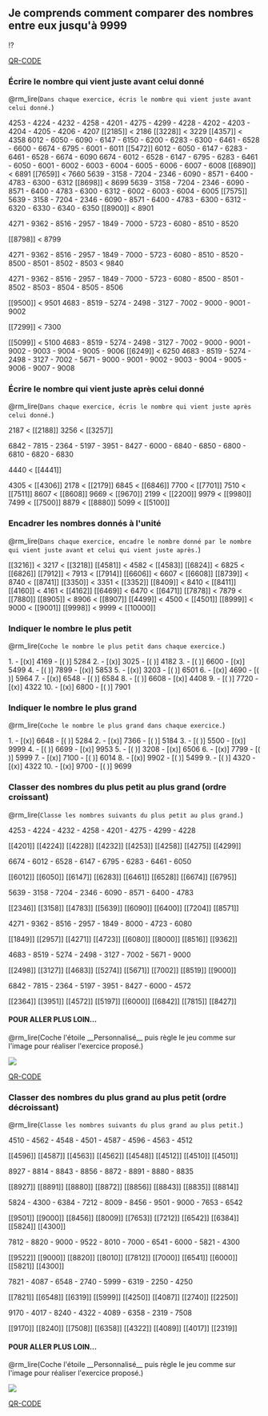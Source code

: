## Je comprends comment comparer des nombres entre eux jusqu'à 9999

!?[](https://www.youtube.com/watch?v=FV-uBVGKIbI)

<!-- class="qr_150" -->
[QR-CODE](https://www.youtube.com/watch?v=FV-uBVGKIbI)

### Écrire le nombre qui vient juste avant celui donné

@rm_lire(`Dans chaque exercice, écris le nombre qui vient juste avant celui donné.`)

<exercice>
4253 - 4224 - 4232 - 4258 - 4201 - 4275 - 4299 - 4228 - 4202 - 4203 - 4204 - 4205 - 4206 - 4207
[[2185]] 
< 2186
</exercice>

<exercice>
<!-- class="calcul"  -->
[[3228]]  
< 3229
</exercice>

<exercice>
<!-- class="calcul"  -->
[[4357]]  
< 4358
</exercice>

<exercice>
6012 - 6050 - 6090 - 6147 - 6150 - 6200 - 6283 - 6300 - 6461 - 6528 - 6600 - 6674 - 6795 - 6001 - 6011
[[5472]]  
6012 - 6050 - 6147 - 6283 - 6461 - 6528 - 6674 - 6090
6674 - 6012 - 6528 - 6147 - 6795 - 6283 - 6461 - 6050 - 6001 - 6002 - 6003 - 6004 - 6005 - 6006 - 6007 - 6008

<exercice>
<!-- class="calcul"  -->
[[6890]] 
< 6891
</exercice>

<exercice>
<!-- class="calcul"  -->
[[7659]] 
< 7660
</exercice>

<exercice>
5639 - 3158 - 7204 - 2346 - 6090 - 8571 - 6400 - 4783 - 6300 - 6312
[[8698]] 
< 8699
</exercice>
5639 - 3158 - 7204 - 2346 - 6090 - 8571 - 6400 - 4783 - 6300 - 6312 - 6002 - 6003 - 6004 - 6005
<exercice>
<!-- class="calcul"  -->
[[7575]] 
5639 - 3158 - 7204 - 2346 - 6090 - 8571 - 6400 - 4783 - 6300 - 6312 - 6320 - 6330 - 6340 - 6350
</exercice>

<exercice>
<!-- class="calcul"  -->
[[8900]] 
< 8901
</exercice>

4271 - 9362 - 8516 - 2957 - 1849 - 7000 - 5723 - 6080 - 8510 - 8520
<!-- class="calcul"  -->
[[8798]] 
< 8799
</exercice>

<exercice>
<!-- class="calcul"  -->
4271 - 9362 - 8516 - 2957 - 1849 - 7000 - 5723 - 6080 - 8510 - 8520 - 8500 - 8501 - 8502 - 8503
< 9840
</exercice>

4271 - 9362 - 8516 - 2957 - 1849 - 7000 - 5723 - 6080 - 8500 - 8501 - 8502 - 8503 - 8504 - 8505 - 8506
<!-- class="calcul"  -->
[[9500]] 
< 9501
</exercice>
4683 - 8519 - 5274 - 2498 - 3127 - 7002 - 9000 - 9001 - 9002
<exercice>
<!-- class="calcul"  -->
[[7299]] 
< 7300
</exercice>

<exercice>
<!-- class="calcul"  -->
[[5099]] 
< 5100
</exercice>
4683 - 8519 - 5274 - 2498 - 3127 - 7002 - 9000 - 9001 - 9002 - 9003 - 9004 - 9005 - 9006
<exercice>
<!-- class="calcul"  -->
[[6249]] 
< 6250
4683 - 8519 - 5274 - 2498 - 3127 - 7002 - 5671 - 9000 - 9001 - 9002 - 9003 - 9004 - 9005 - 9006 - 9007 - 9008

### Écrire le nombre qui vient juste après celui donné

@rm_lire(`Dans chaque exercice, écris le nombre qui vient juste après celui donné.`)

<exercice>
<!-- class="calcul"  -->
2187 < [[2188]]
</exercice>

<exercice>
<!-- class="calcul"  -->
3256 < [[3257]]
</exercice>

6842 - 7815 - 2364 - 5197 - 3951 - 8427 - 6000 - 6840 - 6850 - 6800 - 6810 - 6820 - 6830
<!-- class="calcul"  -->
4440 < [[4441]]
</exercice>

<exercice>
<!-- class="calcul"  -->
4305 < [[4306]]
</exercice>

<exercice>
<!-- class="calcul"  -->
2178 < [[2179]]
</exercice>

<exercice>
<!-- class="calcul"  -->
6845 < [[6846]]
</exercice>

<exercice>
<!-- class="calcul"  -->
7700 < [[7701]]
</exercice>

<exercice>
<!-- class="calcul"  -->
7510 < [[7511]]
</exercice>

<exercice>
<!-- class="calcul"  -->
8607 < [[8608]]
</exercice>

<exercice>
<!-- class="calcul"  -->
9669 < [[9670]]
</exercice>

<exercice>
<!-- class="calcul"  -->
2199 < [[2200]]
</exercice>

<exercice>
<!-- class="calcul"  -->
9979 < [[9980]]
</exercice>

<exercice>
<!-- class="calcul"  -->
7499 < [[7500]]
</exercice>

<exercice>
<!-- class="calcul"  -->
8879 < [[8880]]
</exercice>

<exercice>
<!-- class="calcul"  -->
5099 < [[5100]]
</exercice>

### Encadrer les nombres donnés à l'unité

@rm_lire(`Dans chaque exercice, encadre le nombre donné par le nombre qui vient juste avant et celui qui vient juste après.`)

<exercice>
<!-- class="calcul"  -->
[[3216]] 
< 3217 < [[3218]]
</exercice>

<exercice>
<!-- class="calcul"  -->
[[4581]] 
< 4582 < [[4583]]
</exercice>

<exercice>
<!-- class="calcul"  -->
[[6824]] 
< 6825 < [[6826]]
</exercice>

<exercice>
<!-- class="calcul"  -->
[[7912]] 
< 7913 < [[7914]]
</exercice>

<exercice>
<!-- class="calcul"  -->
[[6606]] 
< 6607 < [[6608]]
</exercice>

<exercice>
<!-- class="calcul"  -->
[[8739]] 
< 8740 < [[8741]]
</exercice>

<exercice>
<!-- class="calcul"  -->
[[3350]] 
< 3351 < [[3352]]
</exercice>

<exercice>
<!-- class="calcul"  -->
[[8409]] 
< 8410 < [[8411]]
</exercice>

<exercice>
<!-- class="calcul"  -->
[[4160]] 
< 4161 < [[4162]]
</exercice>

<exercice>
<!-- class="calcul"  -->
[[6469]] 
< 6470 < [[6471]]
</exercice>

<exercice>
<!-- class="calcul"  -->
[[7878]] 
< 7879 < [[7880]]
</exercice>

<exercice>
<!-- class="calcul"  -->
[[8905]] 
< 8906 < [[8907]]
</exercice>

<exercice>
<!-- class="calcul"  -->
[[4499]] 
< 4500 < [[4501]]
</exercice>

<exercice>
<!-- class="calcul"  -->
[[8999]] 
< 9000 < [[9001]]
</exercice>

<exercice>
<!-- class="calcul"  -->
[[9998]] 
< 9999 < [[10000]]
</exercice>

### Indiquer le nombre le plus petit

@rm_lire(`Coche le nombre le plus petit dans chaque exercice.`)

<exercice>
1. 
- [(x)] 4169
- [( )] 5284
</exercice>

<exercice>
2. 
- [(x)] 3025
- [( )] 4182
</exercice>

<exercice>
3. 
- [( )] 6600
- [(x)] 5499
</exercice>

<exercice>
4. 
- [( )] 7899
- [(x)] 5853
</exercice>

<exercice>
5. 
- [(x)] 3203
- [( )] 6501
</exercice>

<exercice>
6. 
- [(x)] 4690
- [( )] 5964
</exercice>

<exercice>
7. 
- [(x)] 6548
- [( )] 6584
</exercice>

<exercice>
8. 
- [( )] 6608
- [(x)] 4408
</exercice>

<exercice>
9. 
- [( )] 7720
- [(x)] 4322
</exercice>

<exercice>
10. 
- [(x)] 6800
- [( )] 7901
</exercice>

### Indiquer le nombre le plus grand
@rm_lire(`Coche le nombre le plus grand dans chaque exercice.`)

<exercice>
1. 
- [(x)] 6648
- [( )] 5284
</exercice>

<exercice>
2. 
- [(x)] 7366
- [( )] 5184
</exercice>

<exercice>
3. 
- [( )] 5500
- [(x)] 9999
</exercice>

<exercice>
4. 
- [( )] 6699
- [(x)] 9953
</exercice>

<exercice>
5. 
- [( )] 3208
- [(x)] 6506
</exercice>

<exercice>
6. 
- [(x)] 7799
- [( )] 5999
</exercice>

<exercice>
7. 
- [(x)] 7100
- [( )] 6014
</exercice>

<exercice>
8. 
- [(x)] 9902
- [( )] 5499
</exercice>

<exercice>
9. 
- [( )] 4320
- [(x)] 4322
</exercice>

<exercice>
10. 
- [(x)] 9700
- [( )] 9699
</exercice>

### Classer des nombres du plus petit au plus grand (ordre croissant)

@rm_lire(`Classe les nombres suivants du plus petit au plus grand.`)

<exercice>
<!-- class="calcul centrer"  -->
4253 - 4224 - 4232 - 4258 - 4201 - 4275 - 4299 - 4228

<!-- class="centrer"  -->
[[4201]] 
[[4224]] 
[[4228]]
[[4232]]
[[4253]]
[[4258]]
[[4275]]
[[4299]]
</exercice>

<exercice>
<!-- class="calcul centrer"  -->
6674 - 6012 - 6528 - 6147 - 6795 - 6283 - 6461 - 6050

<!-- class="centrer"  -->
[[6012]] 
[[6050]] 
[[6147]]
[[6283]]
[[6461]]
[[6528]]
[[6674]]
[[6795]]
</exercice>

<exercice>
<!-- class="calcul centrer"  -->
5639 - 3158 - 7204 - 2346 - 6090 - 8571 - 6400 - 4783

<!-- class="centrer"  -->
[[2346]] 
[[3158]] 
[[4783]]
[[5639]]
[[6090]]
[[6400]]
[[7204]]
[[8571]]
</exercice>

<exercice>
<!-- class="calcul centrer"  -->
4271 - 9362 - 8516 - 2957 - 1849 - 8000 - 4723 - 6080

<!-- class="centrer"  -->
[[1849]] 
[[2957]] 
[[4271]]
[[4723]]
[[6080]]
[[8000]]
[[8516]]
[[9362]]
</exercice>

<exercice>
<!-- class="calcul centrer"  -->
4683 - 8519 - 5274 - 2498 - 3127 - 7002 - 5671 - 9000

<!-- class="centrer"  -->
[[2498]] 
[[3127]] 
[[4683]]
[[5274]]
[[5671]]
[[7002]]
[[8519]]
[[9000]]
</exercice>

<exercice>
<!-- class="calcul centrer"  -->
6842 - 7815 - 2364 - 5197 - 3951 - 8427 - 6000 - 4572

<!-- class="centrer"  -->
[[2364]] 
[[3951]] 
[[4572]]
[[5197]]
[[6000]]
[[6842]]
[[7815]]
[[8427]]
</exercice>

<h4>POUR ALLER PLUS LOIN...</h4>
@rm_lire(Coche l'étoile __Personnalisé__ puis règle le jeu comme sur l'image pour réaliser l'exercice proposé.)

[<div><img src="https://cours.relaxmaths.be/images/numeration/ordre_croissant_perso.png" loading="lazy" /></div>](https://www.logicieleducatif.fr/jeu/rangement-en-ordre-croissant)

<!-- class="qr_150" -->
[QR-CODE](https://www.logicieleducatif.fr/jeu/rangement-en-ordre-croissant)

### Classer des nombres du plus grand au plus petit (ordre décroissant)

@rm_lire(`Classe les nombres suivants du plus grand au plus petit.`)

<exercice>
<!-- class="calcul centrer"  -->
4510 - 4562 - 4548 - 4501 - 4587 - 4596 - 4563 - 4512

<!-- class="centrer" --> 
[[4596]] 
[[4587]] 
[[4563]] 
[[4562]] 
[[4548]] 
[[4512]] 
[[4510]] 
[[4501]] 
</exercice>

<exercice>
<!-- class="calcul centrer"  -->
8927 - 8814 - 8843 - 8856 - 8872 - 8891 - 8880 - 8835

<!-- class="centrer"  -->
[[8927]] 
[[8891]] 
[[8880]] 
[[8872]] 
[[8856]] 
[[8843]] 
[[8835]] 
[[8814]] 
</exercice>

<exercice>
<!-- class="calcul centrer"  -->
5824 - 4300 - 6384 - 7212 - 8009 - 8456 - 9501 - 9000 - 7653 - 6542

<!-- class="centrer"  -->
[[9501]] 
[[9000]] 
[[8456]] 
[[8009]] 
[[7653]] 
[[7212]] 
[[6542]] 
[[6384]] 
[[5824]] 
[[4300]] 
</exercice>

<exercice>
<!-- class="calcul centrer"  -->
7812 - 8820 - 9000 - 9522 - 8010 - 7000 - 6541 - 6000 - 5821 - 4300

<!-- class="centrer"  -->
[[9522]] 
[[9000]] 
[[8820]] 
[[8010]] 
[[7812]] 
[[7000]] 
[[6541]] 
[[6000]] 
[[5821]] 
[[4300]] 
</exercice>

<exercice>
<!-- class="calcul centrer"  -->
7821 - 4087 - 6548 - 2740 - 5999 - 6319 - 2250 - 4250

<!-- class="centrer"  -->
[[7821]] 
[[6548]] 
[[6319]] 
[[5999]] 
[[4250]] 
[[4087]] 
[[2740]] 
[[2250]] 
</exercice>

<exercice>
<!-- class="calcul centrer"  -->
9170 - 4017 - 8240 - 4322 - 4089 - 6358 - 2319 - 7508

<!-- class="centrer"  -->
[[9170]] 
[[8240]] 
[[7508]] 
[[6358]] 
[[4322]] 
[[4089]] 
[[4017]] 
[[2319]] 
</exercice>

<h4>POUR ALLER PLUS LOIN...</h4>
@rm_lire(Coche l'étoile __Personnalisé__ puis règle le jeu comme sur l'image pour réaliser l'exercice proposé.)

[<div><img src="https://cours.relaxmaths.be/images/numeration/ordre_croissant_perso.png" loading="lazy" /></div>](https://www.logicieleducatif.fr/jeu/rangement-en-ordre-decroissant)


<!-- class="qr_150" -->
[QR-CODE](https://www.logicieleducatif.fr/jeu/rangement-en-ordre-decroissant)
